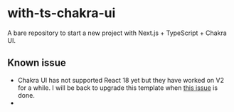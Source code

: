 # with-ts-chakra-ui

A bare repository to start a new project with Next.js + TypeScript + Chakra UI.

## Known issue

- Chakra UI has not supported React 18 yet but they have worked on V2 for a while. I will be back to upgrade this template when [this issue](https://github.com/chakra-ui/chakra-ui/issues/5855) is done.
-
